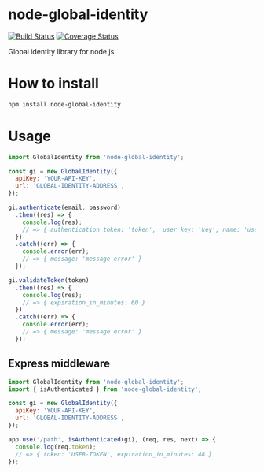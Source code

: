 # node-global-identity

[![Build Status](https://travis-ci.org/stone-payments/node-global-identity.svg?branch=master)](https://travis-ci.org/stone-payments/node-global-identity)
[![Coverage Status](https://coveralls.io/repos/stone-payments/node-global-identity/badge.svg?branch=coveralls&service=github)](https://coveralls.io/github/stone-payments/node-global-identity?branch=master)

Global identity library for node.js.

# How to install

```bash
npm install node-global-identity
```

# Usage

```js
import GlobalIdentity from 'node-global-identity';

const gi = new GlobalIdentity({
  apiKey: 'YOUR-API-KEY',
  url: 'GLOBAL-IDENTITY-ADDRESS',
});

gi.authenticate(email, password)
  .then((res) => {
    console.log(res);
    // => { authentication_token: 'token',  user_key: 'key', name: 'user name' }
  })
  .catch((err) => {
    console.error(err);
    // => { message: 'message error' }
  });

gi.validateToken(token)
  .then((res) => {
    console.log(res);
    // => { expiration_in_minutes: 60 }
  })
  .catch((err) => {
    console.error(err);
    // => { message: 'message error' }
  });
```

## Express middleware

```js
import GlobalIdentity from 'node-global-identity';
import { isAuthenticated } from 'node-global-identity';

const gi = new GlobalIdentity({
  apiKey: 'YOUR-API-KEY',
  url: 'GLOBAL-IDENTITY-ADDRESS',
});

app.use('/path', isAuthenticated(gi), (req, res, next) => {
  console.log(req.token);
  // => { token: 'USER-TOKEN', expiration_in_minutes: 48 }
});
```
